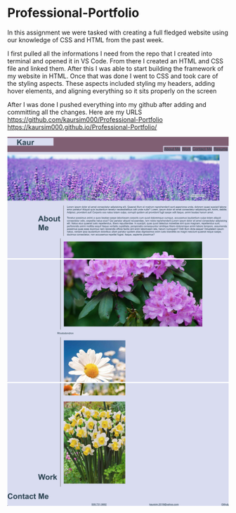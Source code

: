 # Professional-Portfolio

In this assignment we were tasked with creating a full fledged website using our knowledge of CSS and HTML from the past week. 

I first pulled all the informations I need from the repo that I created into terminal and opened it in VS Code. From there I created an HTML and CSS file and linked them. After this I was able to start building the framework of my website in HTML. Once that was done I went to CSS and took care of the styling aspects. These aspects included styling my headers, adding hover elements, and aligning everything so it sits properly on the screen

After I was done I pushed everything into my github after adding and committing all the changes. Here are my URLS 
https://github.com/kaursim000/Professional-Portfolio
https://kaursim000.github.io/Professional-Portfolio/


![MyWebsite](pic1.png)
![MyWebsite](pic2.png)
![MyWebsite](pic3.png)